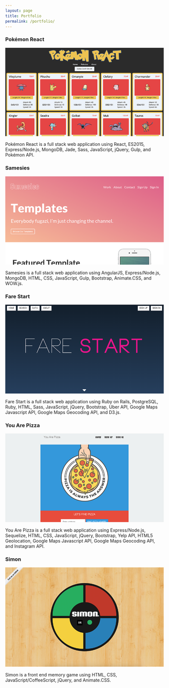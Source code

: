 ```yaml
---
layout: page
title: Portfolio
permalink: /portfolio/
---
```

<h3>Pokémon React</h3>
<a href="http://pokemon-react.herokuapp.com/" target="_blank"><img src="/assets/images/pokemon-1.png"></a>
<p>Pokémon React is a full stack web application using React, ES2015, Express/Node.js, MongoDB, Jade, Sass, JavaScript, jQuery, Gulp, and Pokémon API.</p>
<a href="http://codepen.io/thomasvaeth/full/obJZqb/" target="_blank"><i class="fa fa-laptop fa-lg"></i></a>
<a href="https://github.com/thomasvaeth/pokemon-react" target="_blank"><i class="fa fa-github fa-lg"></i></a>

<h3>Samesies</h3>
<a href="http://samesies.herokuapp.com/" target="_blank"><img src="/assets/images/samesies-1.png"></a>
<p>Samesies is a full stack web application using AngularJS, Express/Node.js, MongoDB, HTML, CSS, JavaScript, Gulp, Bootstrap, Animate.CSS, and WOW.js.</p>
<a href="http://samesies.herokuapp.com/" target="_blank"><i class="fa fa-laptop fa-lg"></i></a>
<a href="https://github.com/thomasvaeth/ga-samesies" target="_blank"><i class="fa fa-github fa-lg"></i></a>

<h3>Fare Start</h3>
<a href="https://farestart.herokuapp.com/" target="_blank"><img src="/assets/images/fare-start-1.png"></a>
<p>Fare Start is a full stack web application using Ruby on Rails, PostgreSQL, Ruby, HTML, Sass, JavaScript, jQuery, Bootstrap, Uber API, Google Maps Javascript API, Google Maps Geocoding API, and D3.js.</p>
<a href="https://farestart.herokuapp.com/" target="_blank"><i class="fa fa-laptop fa-lg"></i></a>
<a href="https://github.com/thomasvaeth/ga-rails" target="_blank"><i class="fa fa-github fa-lg"></i></a>

<h3>You Are Pizza</h3>
<a href="http://youarepizza.com/" target="_blank"><img src="/assets/images/you-are-pizza-1.png"></a>
<p>You Are Pizza is a full stack web application using Express/Node.js, Sequelize, HTML, CSS, JavaScript, jQuery, Bootstrap, Yelp API, HTML5 Geolocation, Google Maps Javascript API, Google Maps Geocoding API, and Instagram API.</p>
<a href="http://youarepizza.com/" target="_blank"><i class="fa fa-laptop fa-lg"></i></a>
<a href="https://github.com/thomasvaeth/ga-pizza" target="_blank"><i class="fa fa-github fa-lg"></i></a>

<h3>Simon</h3>
<a href="http://thomasvaeth.github.io/ga-simon/" target="_blank"><img src="/assets/images/simon-1.png"></a>
<p>Simon is a front end memory game using HTML, CSS, JavaScript/CoffeeScript, jQuery, and Animate.CSS.</p>
<a href="http://thomasvaeth.github.io/ga-simon/" target="_blank"><i class="fa fa-laptop fa-lg"></i></a>
<a href="https://github.com/thomasvaeth/ga-simon" target="_blank"><i class="fa fa-github fa-lg"></i></a>